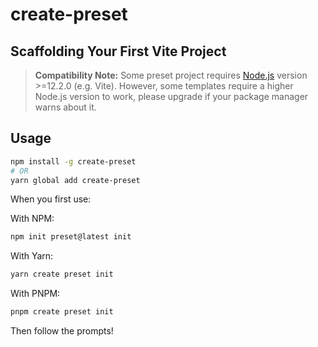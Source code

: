# create-preset

## Scaffolding Your First Vite Project

> **Compatibility Note:**
> Some preset project requires [Node.js](https://nodejs.org/en/) version >=12.2.0 (e.g. Vite). However, some templates require a higher Node.js version to work, please upgrade if your package manager warns about it.

## Usage

```sh
npm install -g create-preset
# OR
yarn global add create-preset
```

When you first use:

With NPM:

```bash
npm init preset@latest init
```

With Yarn:

```bash
yarn create preset init
```

With PNPM:

```bash
pnpm create preset init
```

Then follow the prompts!
